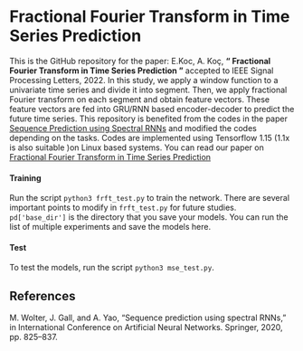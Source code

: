 #  Fractional Fourier Transform in Time Series Prediction

This is the GitHub repository for the paper: E.Koc,  A. Koç, **“ Fractional Fourier Transform in Time Series Prediction ”** accepted to IEEE Signal Processing Letters, 2022. In this study, we apply a window function to a univariate time series and divide it into segment. Then, we apply fractional Fourier transform on each segment and obtain feature vectors. These feature vectors are fed into GRU/RNN based encoder-decoder to predict the future time series. This repository is benefited from the codes in the paper [Sequence Prediction using Spectral RNNs](https://github.com/v0lta/Spectral-RNN) and modified the codes depending on the tasks. Codes are implemented using Tensorflow 1.15 (1.1x is also suitable )on Linux based systems. You can read our paper on [Fractional Fourier Transform in Time Series Prediction](https://ieeexplore.ieee.org/document/9978636)

 #### Training ####
Run the script `python3 frft_test.py` to train the network. There are several important points to modify in `frft_test.py` for future studies. `pd['base_dir']` is the directory that you save your models. You can run the list of multiple experiments and save the models here. 


 #### Test ####
 
 To test the models, run the script `python3 mse_test.py`. 
 
 ## References
 
M. Wolter, J. Gall, and A. Yao, “Sequence prediction using spectral RNNs,”
in International Conference on Artificial Neural Networks. Springer, 2020,
pp. 825–837.
